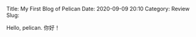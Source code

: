 ﻿Title: My First Blog of Pelican
Date: 2020-09-09 20:10
Category: Review
Slug: 

Hello, pelican. 你好！
